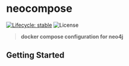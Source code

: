 # neocompose

[![Lifecycle: stable](https://img.shields.io/badge/lifecycle-stable-brightgreen.svg)](https://lifecycle.r-lib.org/articles/stages.html#stable) ![License](https://img.shields.io/badge/license-CC--BY--4.0-blue.svg "CC-BY-4.0")

> **docker compose configuration for neo4j**

## Getting Started

